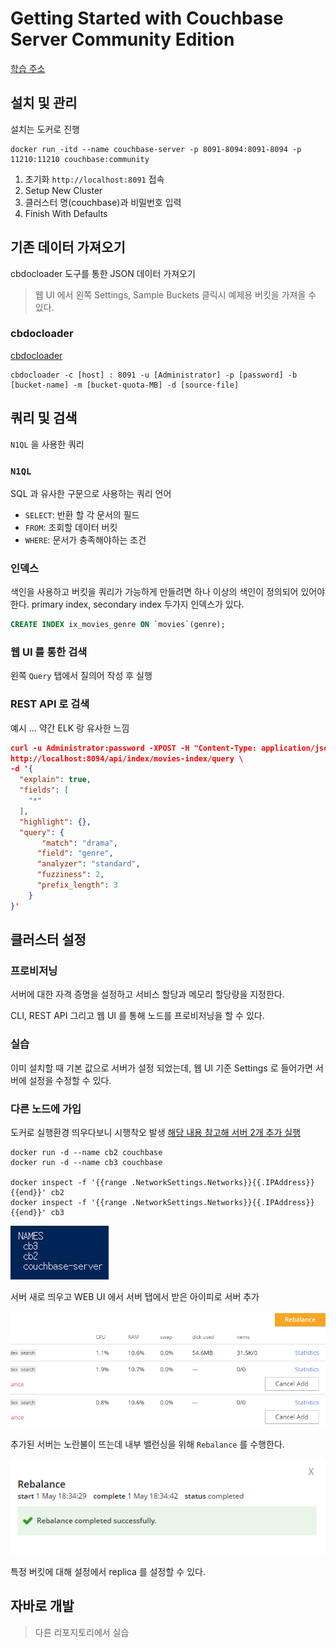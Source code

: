# Getting Started with Couchbase Server Community Edition

[학습 주소](https://docs.couchbase.com/tutorials/getting-started-ce/index.html)

## 설치 및 관리

설치는 도커로 진행

```docker
docker run -itd --name couchbase-server -p 8091-8094:8091-8094 -p 11210:11210 couchbase:community
```

1. 초기화 `http://localhost:8091` 접속
2. Setup New Cluster
3. 클러스터 명(couchbase)과 비밀번호 입력
4. Finish With Defaults

## 기존 데이터 가져오기

cbdocloader 도구를 통한 JSON 데이터 가져오기

> 웹 UI 에서 왼쪽 Settings, Sample Buckets 클릭시 예제용 버킷을 가져올 수 있다.

### cbdocloader

[cbdocloader](https://docs.couchbase.com/server/6.0/cli/cbdocloader-tool.html)

```text
cbdocloader -c [host] : 8091 -u [Administrator] -p [password] -b [bucket-name] -m [bucket-quota-MB] -d [source-file]
```

## 쿼리 및 검색

`N1QL` 을 사용한 쿼리

### `N1QL`

SQL 과 유사한 구문으로 사용하는 쿼리 언어

- `SELECT`: 반환 할 각 문서의 필드
- `FROM`: 조회할 데이터 버킷
- `WHERE`: 문서가 충족해야하는 조건

### 인덱스

색인을 사용하고 버킷을 쿼리가 가능하게 만들려면 하나 이상의 색인이 정의되어 있어야 한다. primary index, secondary index 두가지 인덱스가 있다.

```sql
CREATE INDEX ix_movies_genre ON `movies`(genre);
```

### 웹 UI 를 통한 검색

왼쪽 `Query` 탭에서 질의어 작성 후 실행

### REST API 로 검색

예시 ... 약간 ELK 랑 유사한 느낌

```json
curl -u Administrator:password -XPOST -H "Content-Type: application/json" \
http://localhost:8094/api/index/movies-index/query \
-d '{
  "explain": true,
  "fields": [
    "*"
  ],
  "highlight": {},
  "query": {
       "match": "drama",
      "field": "genre",
      "analyzer": "standard",
      "fuzziness": 2,
      "prefix_length": 3
    }
}'
```

## 클러스터 설정

### 프로비저닝

서버에 대한 자격 증명을 설정하고 서비스 할당과 메모리 할당량을 지정한다.

CLI, REST API 그리고 웹 UI 를 통해 노드를 프로비저닝을 할 수 있다.

### 실습

이미 설치할 때 기본 값으로 서버가 설정 되었는데, 웹 UI 기준 Settings 로 들어가면 서버에 설정을 수정할 수 있다.

### 다른 노드에 가입

도커로 실행환경 띄우다보니 시행착오 발생 [해당 내용 참고해 서버 2개 추가 실행](https://docs.couchbase.com/server/current/install/getting-started-docker.html)

```text
docker run -d --name cb2 couchbase
docker run -d --name cb3 couchbase

docker inspect -f '{{range .NetworkSettings.Networks}}{{.IPAddress}}{{end}}' cb2
docker inspect -f '{{range .NetworkSettings.Networks}}{{.IPAddress}}{{end}}' cb3
```

![떠있는 환경](./images/1_docker_containers.PNG)

서버 새로 띄우고 WEB UI 에서 서버 탭에서 받은 아이피로 서버 추가

![추가된 서버](./images/2_addserver.PNG)

추가된 서버는 노란불이 뜨는데 내부 밸런싱을 위해 `Rebalance` 를 수행한다.

![rebalance 완료](./images/3_copy_done.PNG)

특정 버킷에 대해 설정에서 replica 를 설정할 수 있다.

## 자바로 개발

> 다른 리포지토리에서 실습
